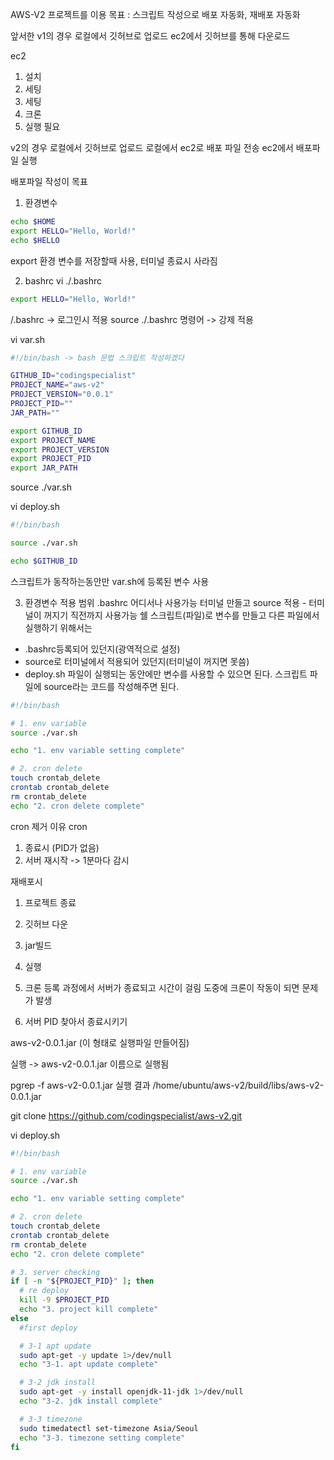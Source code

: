 AWS-V2 프로젝트를 이용
목표 : 스크립트 작성으로 배포 자동화, 재배포 자동화


앞서한 v1의 경우
로컬에서 깃허브로 업로드
ec2에서 깃허브를 통해 다운로드

ec2
1. 설치
2. 세팅
3. 세팅
4. 크론
5. 실행
필요

v2의 경우
로컬에서 깃허브로 업로드
로컬에서 ec2로 배포 파일 전송
ec2에서 배포파일 실행

배포파일 작성이 목표

1. 환경변수
```bash
echo $HOME
export HELLO="Hello, World!"
echo $HELLO
```

export
환경 변수를 저장할때 사용, 터미널 종료시 사라짐

2. bashrc
vi ./.bashrc
```bash
export HELLO="Hello, World!"
```
/.bashrc -> 로그인시 적용
source ./.bashrc 명령어 -> 강제 적용


vi var.sh
```bash
#!/bin/bash -> bash 문법 스크립트 작성하겠다

GITHUB_ID="codingspecialist"
PROJECT_NAME="aws-v2"
PROJECT_VERSION="0.0.1"
PROJECT_PID=""
JAR_PATH=""

export GITHUB_ID
export PROJECT_NAME
export PROJECT_VERSION
export PROJECT_PID
export JAR_PATH
```

source ./var.sh

vi deploy.sh
```bash
#!/bin/bash

source ./var.sh

echo $GITHUB_ID
```
스크립트가 동작하는동안만 var.sh에 등록된 변수 사용

3. 환경변수 적용 범위
.bashrc 어디서나 사용가능
터미널 만들고 source 적용 - 터미널이 꺼지기 직전까지 사용가능
쉘 스크립트(파일)로 변수를 만들고 다른 파일에서 실행하기 위해서는
- .bashrc등록되어 있던지(광역적으로 설정)
- source로 터미널에서 적용되어 있던지(터미널이 꺼지면 못씀)
- deploy.sh 파일이 실행되는 동안에만 변수를 사용할 수 있으면 된다.
스크립트 파일에 source라는 코드를 작성해주면 된다.

```bash
#!/bin/bash

# 1. env variable
source ./var.sh

echo "1. env variable setting complete"

# 2. cron delete
touch crontab_delete
crontab crontab_delete
rm crontab_delete
echo "2. cron delete complete"
```

cron 제거 이유
cron
1. 종료시 (PID가 없음)
2. 서버 재시작
-> 1분마다 감시

재배포시
1. 프로젝트 종료
2. 깃허브 다운
3. jar빌드
4. 실행
5. 크론 등록
과정에서 서버가 종료되고 시간이 걸림
도중에 크론이 작동이 되면 문제가 발생


4. 서버 PID 찾아서 종료시키기

aws-v2-0.0.1.jar (이 형태로 실행파일 만들어짐)

실행 -> aws-v2-0.0.1.jar 이름으로 실행됨

pgrep -f aws-v2-0.0.1.jar 실행 결과
/home/ubuntu/aws-v2/build/libs/aws-v2-0.0.1.jar

git clone https://github.com/codingspecialist/aws-v2.git


vi deploy.sh
```bash
#!/bin/bash

# 1. env variable
source ./var.sh

echo "1. env variable setting complete"

# 2. cron delete
touch crontab_delete
crontab crontab_delete
rm crontab_delete
echo "2. cron delete complete"

# 3. server checking
if [ -n "${PROJECT_PID}" ]; then
  # re deploy
  kill -9 $PROJECT_PID
  echo "3. project kill complete"
else
  #first deploy

  # 3-1 apt update
  sudo apt-get -y update 1>/dev/null
  echo "3-1. apt update complete"

  # 3-2 jdk install
  sudo apt-get -y install openjdk-11-jdk 1>/dev/null
  echo "3-2. jdk install complete"

  # 3-3 timezone
  sudo timedatectl set-timezone Asia/Seoul
  echo "3-3. timezone setting complete"
fi
```

